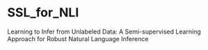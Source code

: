 # SSL_for_NLI
Learning to Infer from Unlabeled Data: A Semi-supervised Learning Approach for Robust Natural Language Inference
